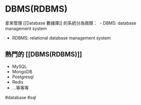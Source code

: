 # DBMS(RDBMS)
拿來管理 [[Database 數據庫]] 的系統分為兩類：
 - DBMS: database management system
 - RDBMS: relational database management system

## 熱門的 [[DBMS(RDBMS)]]
- MySQL
- MongoDB
- Postgresql
- Redis
- ...等等等


#database #sql